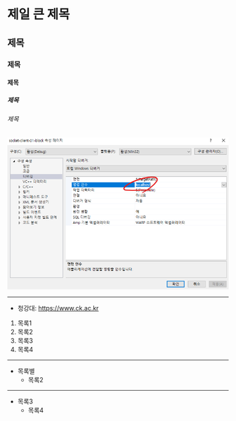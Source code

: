 # 제일 큰 제목
## 제목
### 제목
#### 제목
##### 제목
###### 제목

![실습캡처](./aa.png)

* * *

- 청강대: <https://www.ck.ac.kr>

1. 목록1
2. 목록2
4. 목록3
3. 목록4

***

* 목록별
  * 목록2

- - -

- 목록3
  - 목록4



